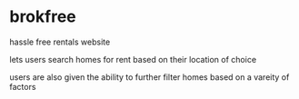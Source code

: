# brokfree

hassle free rentals website

lets users search homes for rent based on their location of choice

users are also given the ability to further filter homes based on a vareity of factors
